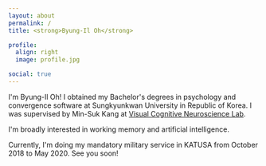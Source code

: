 ```yaml
---
layout: about
permalink: /
title: <strong>Byung-Il Oh</strong>

profile:
  align: right
  image: profile.jpg

social: true
---
```


I'm Byung-Il Oh! I obtained my Bachelor's degrees in psychology and convergence software at Sungkyunkwan University in Republic of Korea. I was supervised by Min-Suk Kang at <a href="">Visual Cognitive Neuroscience Lab</a>.

I'm broadly interested in working memory and artificial intelligence.

Currently, I'm doing my mandatory military service in KATUSA from October 2018 to May 2020. See you soon!
